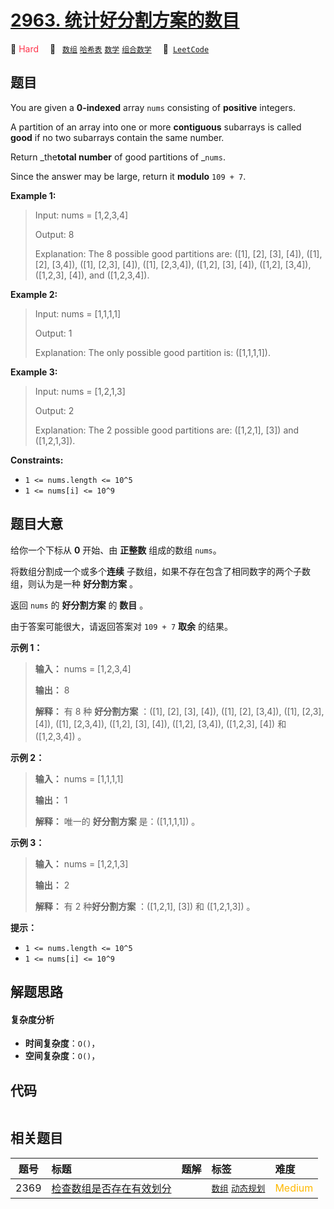 # [2963. 统计好分割方案的数目](https://leetcode.com/problems/count-the-number-of-good-partitions)

🔴 <font color=#ff334b>Hard</font>&emsp; 🔖&ensp; [`数组`](/tag/array.md) [`哈希表`](/tag/hash-table.md) [`数学`](/tag/math.md) [`组合数学`](/tag/combinatorics.md)&emsp; 🔗&ensp;[`LeetCode`](https://leetcode.com/problems/count-the-number-of-good-partitions)

## 题目

You are given a **0-indexed** array `nums` consisting of **positive**
integers.

A partition of an array into one or more **contiguous** subarrays is called
**good** if no two subarrays contain the same number.

Return _the**total number** of good partitions of _`nums`.

Since the answer may be large, return it **modulo** `109 + 7`.



**Example 1:**

> Input: nums = [1,2,3,4]
> 
> Output: 8
> 
> Explanation: The 8 possible good partitions are: ([1], [2], [3], [4]), ([1], [2], [3,4]), ([1], [2,3], [4]), ([1], [2,3,4]), ([1,2], [3], [4]), ([1,2], [3,4]), ([1,2,3], [4]), and ([1,2,3,4]).

**Example 2:**

> Input: nums = [1,1,1,1]
> 
> Output: 1
> 
> Explanation: The only possible good partition is: ([1,1,1,1]).

**Example 3:**

> Input: nums = [1,2,1,3]
> 
> Output: 2
> 
> Explanation: The 2 possible good partitions are: ([1,2,1], [3]) and ([1,2,1,3]).

**Constraints:**

  * `1 <= nums.length <= 10^5`
  * `1 <= nums[i] <= 10^9`


## 题目大意

给你一个下标从 **0** 开始、由 **正整数** 组成的数组 `nums`。

将数组分割成一个或多个**连续** 子数组，如果不存在包含了相同数字的两个子数组，则认为是一种 **好分割方案** 。

返回 `nums` 的 **好分割方案** 的 **数目** 。

由于答案可能很大，请返回答案对 `109 + 7` **取余** 的结果。



**示例 1：**

> 
> 
> 
> 
> 
> **输入：** nums = [1,2,3,4]
> 
> **输出：** 8
> 
> **解释：** 有 8 种 **好分割方案** ：([1], [2], [3], [4]), ([1], [2], [3,4]), ([1], [2,3], [4]), ([1], [2,3,4]), ([1,2], [3], [4]), ([1,2], [3,4]), ([1,2,3], [4]) 和 ([1,2,3,4]) 。
> 
> 

**示例 2：**

> 
> 
> 
> 
> 
> **输入：** nums = [1,1,1,1]
> 
> **输出：** 1
> 
> **解释：** 唯一的 **好分割方案** 是：([1,1,1,1]) 。
> 
> 

**示例 3：**

> 
> 
> 
> 
> 
> **输入：** nums = [1,2,1,3]
> 
> **输出：** 2
> 
> **解释：** 有 2 种**好分割方案** ：([1,2,1], [3]) 和 ([1,2,1,3]) 。
> 
> 



**提示：**

  * `1 <= nums.length <= 10^5`
  * `1 <= nums[i] <= 10^9`


## 解题思路

#### 复杂度分析

- **时间复杂度**：`O()`，
- **空间复杂度**：`O()`，

## 代码

```javascript

```

## 相关题目

<!-- prettier-ignore -->
| 题号 | 标题 | 题解 | 标签 | 难度 |
| :------: | :------ | :------: | :------ | :------ |
| 2369 | [检查数组是否存在有效划分](https://leetcode.com/problems/check-if-there-is-a-valid-partition-for-the-array) |  |  [`数组`](/tag/array.md) [`动态规划`](/tag/dynamic-programming.md) | <font color=#ffb800>Medium</font> |